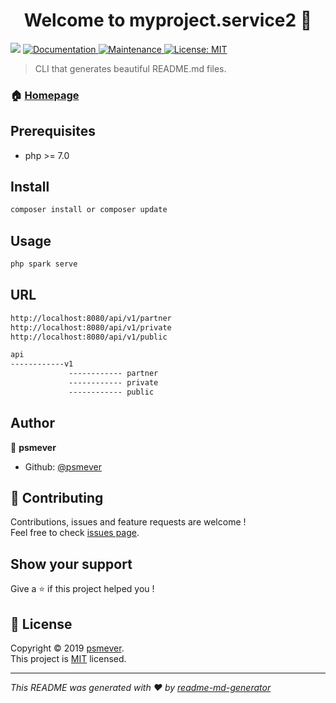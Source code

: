 <h1 align="center">Welcome to myproject.service2 👋</h1>
<p>
  <img src="https://img.shields.io/badge/version-0.0.1-blue.svg?cacheSeconds=2592000" />
  <a href="https://github.com/kefranabg/readme-md-generator#readme">
    <img alt="Documentation" src="https://img.shields.io/badge/documentation-yes-brightgreen.svg" target="_blank" />
  </a>
  <a href="https://github.com/kefranabg/readme-md-generator/graphs/commit-activity">
    <img alt="Maintenance" src="https://img.shields.io/badge/Maintained%3F-yes-green.svg" target="_blank" />
  </a>
  <a href="https://github.com/kefranabg/readme-md-generator/blob/master/LICENSE">
    <img alt="License: MIT" src="https://img.shields.io/badge/License-MIT-yellow.svg" target="_blank" />
  </a>
</p>

> CLI that generates beautiful README.md files.

### 🏠 [Homepage](http://localhost:4040)

## Prerequisites

- php &gt;= 7.0


## Install

```sh
composer install or composer update
```

## Usage

```sh
php spark serve
```

## URL

```sh
http://localhost:8080/api/v1/partner
http://localhost:8080/api/v1/private
http://localhost:8080/api/v1/public

api
------------v1
             ------------ partner
             ------------ private
             ------------ public
```

## Author

👤 **psmever**

* Github: [@psmever](https://github.com/psmever)

## 🤝 Contributing

Contributions, issues and feature requests are welcome !<br />Feel free to check [issues page](https://github.com/kefranabg/readme-md-generator/issues).

## Show your support

Give a ⭐️ if this project helped you !

## 📝 License

Copyright © 2019 [psmever](https://github.com/psmever).<br />
This project is [MIT](https://github.com/kefranabg/readme-md-generator/blob/master/LICENSE) licensed.

***
_This README was generated with ❤️ by [readme-md-generator](https://github.com/kefranabg/readme-md-generator)_
